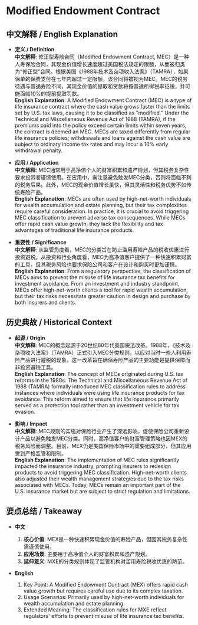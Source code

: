 # Modified Endowment Contract

## 中文解释 / English Explanation

* **定义 / Definition**  
  **中文解释**: 修正型寿险合同（Modified Endowment Contract, MEC）是一种人寿保险合同，其现金价值增长速度超过美国税法规定的限额，从而被归类为“修正型”合同。根据美国《1988年技术及杂项收入法案》（TAMRA），如果保单的保费支付在七年内超过一定限额，该合同将被视为MEC。MEC的税务待遇与普通寿险不同，其现金价值的提取和贷款将按普通所得税率征税，并可能面临10%的提前提取罚款。  
  **English Explanation**: A Modified Endowment Contract (MEC) is a type of life insurance contract where the cash value grows faster than the limits set by U.S. tax laws, causing it to be classified as "modified." Under the Technical and Miscellaneous Revenue Act of 1988 (TAMRA), if the premiums paid into the policy exceed certain limits within seven years, the contract is deemed an MEC. MECs are taxed differently from regular life insurance policies; withdrawals and loans against the cash value are subject to ordinary income tax rates and may incur a 10% early withdrawal penalty.

* **应用 / Application**  
  **中文解释**: MEC通常用于高净值个人的财富积累和遗产规划，但其税务复杂性要求投资者谨慎使用。在应用中，需注意避免触发MEC分类，否则将面临不利的税务后果。此外，MEC的现金价值增长虽快，但其灵活性和税务优势不如传统寿险产品。  
  **English Explanation**: MECs are often used by high-net-worth individuals for wealth accumulation and estate planning, but their tax complexities require careful consideration. In practice, it is crucial to avoid triggering MEC classification to prevent adverse tax consequences. While MECs offer rapid cash value growth, they lack the flexibility and tax advantages of traditional life insurance products.

* **重要性 / Significance**  
  **中文解释**: 从监管角度看，MEC的分类旨在防止滥用寿险产品的税收优惠进行投资避税。从投资和行业角度看，MEC为高净值客户提供了一种快速积累财富的工具，但其税务风险也要求保险公司和客户在设计和购买时更加谨慎。  
  **English Explanation**: From a regulatory perspective, the classification of MECs aims to prevent the misuse of life insurance tax benefits for investment avoidance. From an investment and industry standpoint, MECs offer high-net-worth clients a tool for rapid wealth accumulation, but their tax risks necessitate greater caution in design and purchase by both insurers and clients.

## 历史典故 / Historical Context

* **起源 / Origin**  
  **中文解释**: MEC的概念起源于20世纪80年代美国税法改革。1988年，《技术及杂项收入法案》（TAMRA）正式引入MEC分类规则，以应对当时一些人利用寿险产品进行避税的现象。这一改革旨在确保寿险产品的主要功能是提供保障而非投资避税工具。  
  **English Explanation**: The concept of MECs originated during U.S. tax reforms in the 1980s. The Technical and Miscellaneous Revenue Act of 1988 (TAMRA) formally introduced MEC classification rules to address instances where individuals were using life insurance products for tax avoidance. This reform aimed to ensure that life insurance primarily served as a protection tool rather than an investment vehicle for tax evasion.

* **影响 / Impact**  
  **中文解释**: MEC规则的实施对保险行业产生了深远影响，促使保险公司重新设计产品以避免触发MEC分类。同时，高净值客户的财富管理策略也因MEX的税务风险而调整。目前，MEX仍是美国保险市场中的重要组成部分，但其应用受到严格监管和限制。  
  **English Explanation**: The implementation of MEC rules significantly impacted the insurance industry, prompting insurers to redesign products to avoid triggering MEC classification. High-net-worth clients also adjusted their wealth management strategies due to the tax risks associated with MECs. Today, MECs remain an important part of the U.S. insurance market but are subject to strict regulation and limitations.

## 要点总结 / Takeaway

* **中文**  
  1. **核心价值**: MEX是一种快速积累现金价值的寿险产品，但因其税务复杂性需谨慎使用。
  2. **应用场景**: 主要用于高净值个人的财富积累和遗产规划。
  3. **延伸意义**: MXE的分类规则体现了监管机构对滥用寿险税收优惠的防范。

* **English**  
  1. Key Point: A Modified Endowment Contract (MEX) offers rapid cash value growth but requires careful use due to its complex taxation.
  2. Usage Scenarios: Primarily used by high-net-worth individuals for wealth accumulation and estate planning.
  3. Extended Meaning: The classification rules for MXE reflect regulators' efforts to prevent misuse of life insurance tax benefits.